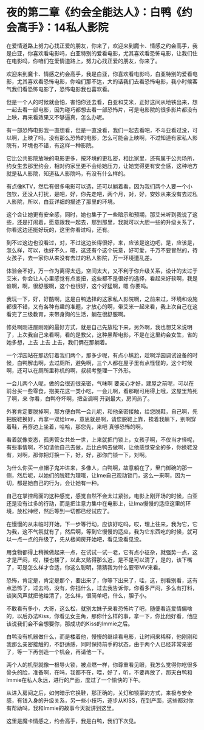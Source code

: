 # 夜的第二章《约会全能达人》：白鸭《约会高手》：14私人影院

在爱情道路上努力心找正爱的朋友，你来了，欢迎来到魔卡、情感之约会高手，我是白亚，你喜欢看电影吗，白亚特别的爱看电影，尤其喜欢看恐怖电影，让我们住在电影吗，你咱们在爱情道路上，努力心找正爱的朋友，你来了。

欢迎来到魔卡、情感之约会高手，我是白亚，你喜欢看电影吗，白亚特别的爱看电影，尤其喜欢看恐怖电影，你咱们那不达，大的话我们去看恐怖电影，我小时候客气我们看恐怖电影了，恐怖电影我也喜欢看。

但是一个人的时候就会怕，害怕你还去看，白亚和艾米，正好这间从地铁出来，想一起去看一部电影，因为碰巧都想去看一部恐怖片，可是电影院的很多影片都没有上映，再来看效果又不够逼真，怎么办呢。

有一部恐怖电影我一直想看，但是一直没看，我们一起去看吧，不斗亚看过没，可以啊，上映了吗，没有那么恐怖的电影，怎么可能会上映啊，不过知道有家私人影院有，环境也不错，有这样一种影院。

它比公共影院放映的电影更多，按环境的更私密，相比家里，还有属于公共场所，约女生去那里约会，相对约家里更不会给她压力，让她觉得更有安全感，这种地方就是私人影院，知道私人影院吗，有没有什么样的。

有点像KTV，然后有很多电影可以选，还可以躺着看，因为我们两个人要一个小包钦，还没人打扰，是吧，好，你先走吧，两个月，对，好，安妙从来没有去过私人影院，所以，白亚详细的描述了那里的环境。

这个会让她更有安全感，同时，她也集于了一些暗示和预期，那艾米听到我说了这些，还是打闹着，愿意跟我一起去，那到那里，我就可以大胆一些的升级关系了，你看这边还挺好玩的，这里你看过吗，还有。

到不过这边也没看过，对，不过这边长得很好，来，应该是这边吧，是，应该是，怎么样，可以，也好不久，嗯，这还有个这个玩意，好可爱，千万不要冒然的，待女孩子，去一家你从来没有去过的私人影院，万一环境遭乱差。

体验会不好，万一作为离得太远，空间太大，又不利于你升级关系，设计的太过于艾米，你会让人心里感觉有点变扭，这些都不是很好的选择，看起来好软啊，我是谁啊，啊，很舒服啊，这个也很好，这个好猛啊，嗯 你要吗。

我玩一下，好，好酷啊，这是白鸭选择的这家私人影院啊，之前来过，环境和设施都很不错，又有各种有趣的准题，才放心的啊，带艾米一起来看，我上次自己在这看完了三级教育，来带身狗的生活，躺在很舒服啊。

修处啊刚进屋刚刚的最好方式，就是自己先放松下来，另外啊，我也想艾米说明了，上次我自己来看啊，看的是教父，这种黑帮电影，不是在这里约会女生，省的她多想，上去 上去 上去，我们俩在那躺着。

一个浮园站在那边钉着我们两个，那多少呢，有点小尴尬，趁啊浮园调试设备的时候，白鸭解击啊，去过厕所，避免啊，三个人都在屋子里有点怪怪的，这个时候啊，还可以在厕所里称机的啊，叔叔考整理一下外形。

一会儿两个人呢，做的会很近很亲密，气味啊 要亲心才好，建屋之前呢，可以在前台买一些零食，抱美花这一类小吃，一会儿啊，看那眼可用得上哦，这屋里热死了啊，来 你看，白鸭夺坏啊，把空调啊 开到最大，房间热了。

外套肯定要脱掉啊，那方便白鸭一会儿呢，和他亲密接触，给您脱鞋，自己啊，先把脱鞋换好，再拿一双给Ime，意思就是啊，请您脱鞋上靠，挨着我躺下，别啊穿着鞋，再穿边上坐着，哈哈，那您先，来吧 真够恐怖的啊。

看着就像变态，孤男管女共处一世，上来就把门锁上，女孩子啊，不仅当才怪呢，有些事情啊，不如请他自己去做，后比白鸭去做啊，让他感觉安全的多，你换鞋没有，对啊，那你把灯换一下，好，好，那你门锁一下，对啊。

为什么你买一点帽子鬼冲进来，多像人，白鸭啊，故意躺在了，里门御碗的那一侧，然后呢，以她们的脱鞋为理哦，让Ime自己观动锁门，这么一来啊，因为一切，都是她自己的行为，会让她有一种。

自己在掌控局面的这种感觉，感觉自然不会太过紧张，电影上刚开场的时候，白亚还是没有过多的行动，而是把注意力集中在电影上，让Ima慢慢的适应这里的环境，放松神经，然后等到一切都已经试应了。

在慢慢的从未临时开始，下一步等行动，应该好吃吗，哎，理上往来，我为它，它为我，这不气氛就有了，然后啊，等到它慢慢的适应，我为它东西吃的时候，就可以一点一点的升级了，先从楼间房开始吧，看见没看见没。

用食物都得上稍微做起来一点，在试试一试一老，它有点小征杂，就强势一点，这才是严闷，哎，楼也楼了，以此又贴得那么近，是不是可以清了，是的，该下嘴了，可是怎么样才合适，你这么聪明，猜猜我为什么要带MV来看。

恐怖，肯定是，肯定是那个，要出来了，你等下出来了，哇，这，别看别看，这有点恐怖了，过去吗，没有，你挡什么，过去我告诉你，你看多严闷，多么有打料，谈笑风声就把他给清了，怎么样，很简单吧，什么，胆子小。

不敢看有多小，大哥，这么松，就别太妹子来看恐怖片了吧，随便看连爱情偏啥的，以后办法Kiss，你看见女主角，那你什么样的事，拿一下，你比他好看，他应该说我们会不会想要你，那成功的Kiss的Immie之后。

白鸭没有机器做什么，而是楼着他，慢慢的继续看电影，让时间来稀释，他刚刚和我那么亲密接触的，不舒适感，同时保持前手的状态，由于两个人已经非常亲密了，等一下再创造一个机会，再请他一下。

两个人的机型就像一根导火锁，被点燃一样，你尊重看见眼，我怎么觉得你吃很多骨头的脸，准备啊，在吗，我都不在，喂，好了，听，不要再放了，那天白鸭和Immie在私人永远，进行的产面，度过了一个愉快的下午。

从进入房间之后，如何暗示它换鞋，那正确的，关灯和锁蒙的方式，来极与安全感，有钱入身的升级关系，另一些小技巧，逐步从KISS，在到产面，这些都对你有帮助吗，我和Immie的故事今天就讲到这里。

这里是魔卡情感之，约会高手，我是白鸭，我们下次见。